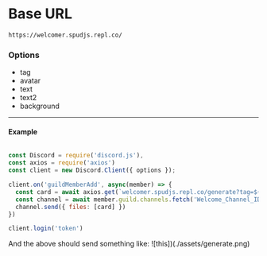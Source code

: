 # Base URL
```
https://welcomer.spudjs.repl.co/
```

### Options
- tag
- avatar
- text
- text2
- background
---
#### Example
```js

const Discord = require('discord.js'),
const axios = require('axios')
const client = new Discord.Client({ options });

client.on('guildMemberAdd', async(member) => {
  const card = await axios.get(`welcomer.spudjs.repl.co/generate?tag=${member.user.tag}&avatar=${member.user.displayAvatarURL()}&background=https://i.pinimg.com/originals/90/cd/dc/90cddc7eeddbac6b17b4e25674e9e971.jpg`)
  const channel = await member.guild.channels.fetch('Welcome_Channel_ID')
  channel.send({ files: [card] })
})

client.login('token')
```
And the above should send something like:
![this])(./assets/generate.png)
